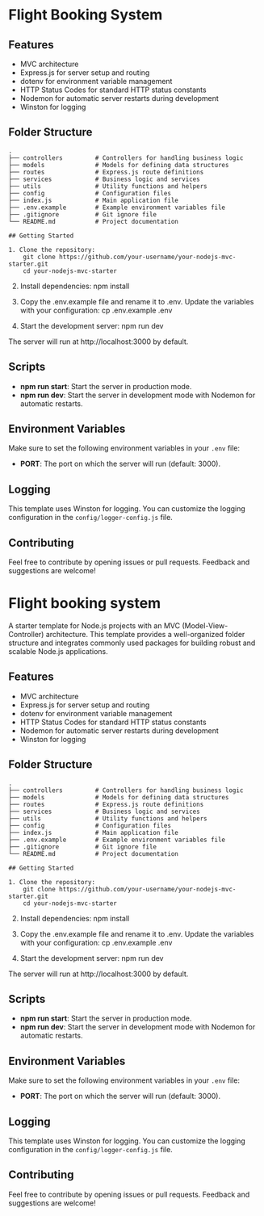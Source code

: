 # Flight Booking System

## Features

- MVC architecture
- Express.js for server setup and routing
- dotenv for environment variable management
- HTTP Status Codes for standard HTTP status constants
- Nodemon for automatic server restarts during development
- Winston for logging

## Folder Structure

```plaintext
.
├── controllers         # Controllers for handling business logic
├── models              # Models for defining data structures
├── routes              # Express.js route definitions
├── services            # Business logic and services
├── utils               # Utility functions and helpers
├── config              # Configuration files
├── index.js            # Main application file
├── .env.example        # Example environment variables file
├── .gitignore          # Git ignore file
└── README.md           # Project documentation

## Getting Started

1. Clone the repository:
    git clone https://github.com/your-username/your-nodejs-mvc-starter.git
    cd your-nodejs-mvc-starter
```

2. Install dependencies:
   npm install

3. Copy the .env.example file and rename it to .env. Update the variables with your configuration:
   cp .env.example .env

4. Start the development server:
   npm run dev

The server will run at http://localhost:3000 by default.

## Scripts

- **npm run start**: Start the server in production mode.
- **npm run dev**: Start the server in development mode with Nodemon for automatic restarts.

## Environment Variables

Make sure to set the following environment variables in your `.env` file:

- **PORT**: The port on which the server will run (default: 3000).

## Logging

This template uses Winston for logging. You can customize the logging configuration in the `config/logger-config.js` file.

## Contributing

Feel free to contribute by opening issues or pull requests. Feedback and suggestions are welcome!

# Flight booking system

A starter template for Node.js projects with an MVC (Model-View-Controller) architecture. This template provides a well-organized folder structure and integrates commonly used packages for building robust and scalable Node.js applications.

## Features

- MVC architecture
- Express.js for server setup and routing
- dotenv for environment variable management
- HTTP Status Codes for standard HTTP status constants
- Nodemon for automatic server restarts during development
- Winston for logging

## Folder Structure

```plaintext
.
├── controllers         # Controllers for handling business logic
├── models              # Models for defining data structures
├── routes              # Express.js route definitions
├── services            # Business logic and services
├── utils               # Utility functions and helpers
├── config              # Configuration files
├── index.js            # Main application file
├── .env.example        # Example environment variables file
├── .gitignore          # Git ignore file
└── README.md           # Project documentation

## Getting Started

1. Clone the repository:
    git clone https://github.com/your-username/your-nodejs-mvc-starter.git
    cd your-nodejs-mvc-starter
```

2. Install dependencies:
   npm install

3. Copy the .env.example file and rename it to .env. Update the variables with your configuration:
   cp .env.example .env

4. Start the development server:
   npm run dev

The server will run at http://localhost:3000 by default.

## Scripts

- **npm run start**: Start the server in production mode.
- **npm run dev**: Start the server in development mode with Nodemon for automatic restarts.

## Environment Variables

Make sure to set the following environment variables in your `.env` file:

- **PORT**: The port on which the server will run (default: 3000).

## Logging

This template uses Winston for logging. You can customize the logging configuration in the `config/logger-config.js` file.

## Contributing

Feel free to contribute by opening issues or pull requests. Feedback and suggestions are welcome!
